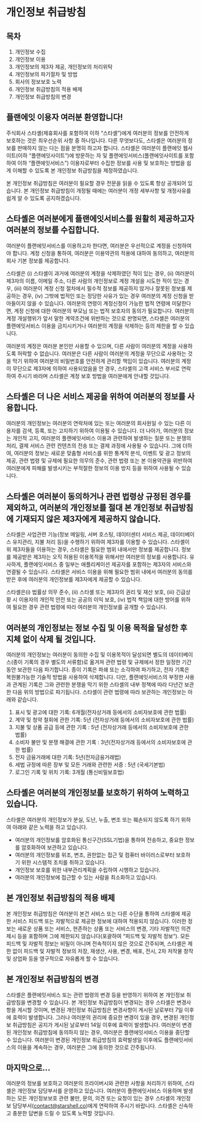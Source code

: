 # 개인정보 취급방침

## 목차


1. 개인정보 수집
2. 개인정보 이용
3. 개인정보의 제3자 제공, 개인정보의 처리위탁
4. 개인정보의 파기절차 및 방법
5. 회사의 정보보호 노력
6. 개인정보 취급방침의 적용 배제
7. 개인정보 취급방침의 변경



## 플랜에잇 이용자 여러분 환영합니다!

>
주식회사 스타셸(제휴회사를 포함하여 이하 “스타셸”)에게 여러분의 정보를 안전하게 보호하는 것은
최우선순위 사항 중 하나입니다. 다른 무엇보다도, 스타셸은 여러분의 정보를 판매하지 않는 다는 점을
분명히 하고자 합니다. 스타셸은 여러분이 플랜에잇 웹사이트(이하 “플랜에잇사이트”)에 방문하는 자 및
플랜에잇서비스(플랜에잇사이트를 포함하여 이하 “플랜에잇서비스”) 이용자로부터 수집한 정보를 사용 및
보호하는 방법을 쉽게 이해할 수 있도록 본 개인정보 취급방침을 제정하였습니다.
>

>
본 개인정보 취급방침은
여러분이 필요할 경우 전문을 읽을 수 있도록 항상 공개되어 있습니다. 본 개인정보 취급방침이 개정될
때에는 여러분이 개정 세부사항 및 개정사유를 쉽게 알 수 있도록 공지하겠습니다.
>


   
## 스타셸은 여러분에게 플랜에잇서비스를 원활히 제공하고자 여러분의 정보를 수집합니다.

>
여러분이 플랜에잇서비스를 이용하고자 한다면, 여러분은 우선적으로 계정을 신청하여야 합니다.
계정 신청을 통하여, 여러분은 이용약관의 적용에 대하여 동의하고, 여러분의 회사 기본 정보를
제공합니다.
>
 
>
스타셸은 (i) 스타셸이 과거에
여러분의 계정을 삭제하였던 적이 있는 경우, (ii) 여러분이 제3자의 이름, 이메일 주소, 다른
사람의 개인정보로 계정 개설을 시도한 적이 있는 경우, (iii) 여러분이 계정 신청 절차에서 필수적
정보를 제공하지 않거나 잘못된 정보를 제공하는 경우, (iv) 그밖에 법적인 또는 정당한 사유가 있는
경우 여러분의 계정 신청을 받아들이지 않을 수 있습니다. 여러분의 연령이 계정신청이 가능한 법적
연령에 미달한다면, 계정 신청에 대한 여러분의 부모님 또는 법적 보호자의 동의가 필요합니다.
여러분의 계정 개설행위가 앞서 말한 계약조건에 위반하는 것으로 판명되면, 스타셸은 여러분의
플랜에잇서비스 이용을 금지시키거나 여러분의 계정을 삭제하는 등의 제한을 할 수 있습니다.
>

>
여러분의 계정은 여러분 본인만 사용할 수 있으며, 다른 사람이 여러분의 계정을 사용하도록
허락할 수 없습니다. 여러분은 다른 사람이 여러분의 계정을 무단으로 사용하는 것을 막기 위하여
여러분의 비밀번호를 안전하게 관리할 책임이 있습니다. 여러분의 계정이 무단으로 제3자에 의하여
사용되었음을 안 경우, 스타셸의 고객 서비스 부서로 연락하여 주시기 바라며 스타셸은 계정
보호 방법을 여러분에게 안내할 것입니다.
>



## 스타셸은 더 나은 서비스 제공을 위하여 여러분의 정보를 사용합니다.

>
여러분의 개인정보는 여러분의 연락처에 있는 또는 여러분의 회사원일 수 있는 다른 이용자를
검색, 등록, 또는 고지하기 위하여 이용될 수 있습니다. 더 나아가, 여러분의 정보는 개인적 고지,
여러분의 플랜에잇서비스 이용과 관련하여 발생하는 질문 또는 분쟁의 처리, 결제 서비스 관련
컨텐츠의 전송 또는 결제 과정에 사용될 수 있습니다. 그에 더하여, 여러분의 정보는 새로운 맞춤형
서비스를 위한 통계적 분석, 이벤트 및 광고 정보의 제공, 관련 법령 및 규제에 필요한 의무의 준수,
관련 법령 또는 본 이용약관을 위반하여 여러분에게 피해를 발생시키는 부적절한 정보의 이용 방지
등을 위하여 사용될 수 있습니다.
>
   


## 스타셸은 여러분이 동의하거나 관련 법령상 규정된 경우를 제외하고, 여러분의 개인정보를 절대 본 개인정보 취급방침에 기재되지 않은 제3자에게 제공하지 않습니다.
   
>
스타셸은 사업관련 기능(정보 메일링, 서버 호스팅, 데이터센터 서비스 제공, 데이터베이스 유지관리,
지불 처리 등)을 수행하기 위하여 제3자를 이용할 수 있습니다. 스타셸이 위 제3자들을 이용하는 경우,
스타셸은 필요한 범위 내에서만 정보를 제공합니다. 정보를 제공받은 제3자는 오직 허용된 이용목적을
위해서만 여러분의 정보를 사용합니다. 유사하게, 플랜에잇서비스 중 일부는 애플리케이션 제공자를
포함하는 제3자의 서비스와 연결될 수 있습니다. 스타셸은 서비스 이용을 위해 필요한 범위 내에서
여러분의 동의를 받은 후에 여러분의 개인정보를 제3자에게 제공할 수 있습니다.
>
 
>
스타셸은(i) 법률상 의무 준수, (ii) 스타셸 또는 제3자의 권리 및 재산 보호, (iii) 긴급상황 시 이용자의
개인적 안전 또는 공공의 이익 보호, (iv) 법적 책임에 대한 방어를 위하여 필요한 경우 관련 법령에 따라
여러분의 개인정보를 공개할 수 있습니다.
>



## 여러분의 개인정보는 정보 수집 및 이용 목적을 달성한 후 지체 없이 삭제 될 것입니다.
   
>
여러분의 개인정보는 여러분이 동의한 수집 및 이용목적이 달성되면 별도의 데이터베이스(종이 기록의
경우 별도의 서류함)로 옮겨져 관련 법령 및 규제에서 정한 일정한 기간 동안 보관한 다음 파기합니다.
종이 기록은 파쇄 또는 소각하여 파기하고, 전자 기록은 복원불가능한 기술적 방법을 사용하여
삭제합니다. 다만, 플랜에잇서비스의 부정한 사용과 관계된 기록은 그와 관련한 분쟁을 막기 위한
스타셸의 내부 정책에 따라 다년간 보관한 다음 위의 방법으로 파기됩니다. 스타셸이 관련 법령에 따라
보관하는 개인정보는 아래와 같습니다.
1. 표시 및 광고에 대한 기록: 6개월(전자상거래 등에서의 소비자보호에 관한 법률)
2. 계약 및 청약 철회에 관한 기록: 5년 (전자상거래 등에서의 소비자보호에 관한 법률)
3. 지불 및 상품 공급 등에 관한 기록 : 5년 (전자상거래 등에서의 소비자보호에 관한 법률)
4. 소비자 불만 및 분쟁 해결에 관한 기록 : 3년(전자상거래 등에서의 소비자보호에 관한 법률)
5. 전자 금융거래에 대한 기록: 5년(전자금융거래법)
6. 세법 규정에 따른 장부 및 모든 거래와 관련한 서증 : 5년 (국세기본법)
7. 로그인 기록 및 위치 기록: 3개월 (통신비밀보호법)
>
   


## 스타셸은 여러분의 개인정보를 보호하기 위하여 노력하고 있습니다.
>
스타셸은 여러분의 개인정보가 분실, 도난, 누출, 변조 또는 훼손되지 않도록 하기 위하여 아래와
같은 노력을 하고 있습니다.
- 여러분의 개인정보를 암호화된 통신구간(SSL기법)을 통하여 전송하고, 중요한 정보를 암호화하여 보관하고 있습니다.
- 여러분의 개인정보를 위조, 변조, 권한없는 접근 및 컴퓨터 바이러스로부터 보호하기 위한 시스템적 조치를 취하고 있습니다.
- 개인정보 보호를 위한 내부관리계획을 수립하여 시행하고 있습니다.
- 여러분의 개인정보에 접근할 수 있는 사람을 최소화하고 있습니다.
>
   


## 본 개인정보 취급방침의 적용 배제
>
본 개인정보 취급방침은 여러분이 본건 서비스 또는 다른 수단을 통하여 스타셸에 제공한 서비스
피드백 또는 자발적으로 제공한 정보에 대하여 적용되지 않습니다. 이러한 정보는 새로운 상품 또는
서비스, 현존하는 상품 또는 서비스의 변경, 기타 자발적인 의견제시 등을 포함하며 그에 제한되지
않습니다(포괄하여 “피드백 및 자발적 정보”). 모든 피드백 및 자발적 정보는 비밀이 아니며 전속적이지
않은 것으로 간주되며, 스타셸은 제한 없이 피드백 및 자발적 정보의 저장, 재생산, 사용, 변경, 배포,
전시, 2차 저작물 창작 및 상업화 등을 영구적으로 자유롭게 할 수 있습니다.
>
   


## 본 개인정보 취급방침의 변경
>
스타셸은 플랜에잇서비스 또는 관련 법령의 변경 등을 반영하기 위하여 본 개인정보 취급방침을
변경할 수 있습니다. 본 개인정보 취급방침이 변경되는 경우 스타셸은 변경사항을 게시할 것이며,
변경된 개인정보 취급방침은 변경사항이 게시된 날로부터 7일 이후에 효력이 발생합니다. 그러나
여러분의 권리에 중요한 변경이 있을 경우, 변경된 개인정보 취급방침은 공지가 게시된 날로부터
14일 이후에 효력이 발생합니다. 여러분이 변경된 개인정보 취급방침에 동의하지 않는 경우, 여러분은
플랜에잇서비스 이용을 중단할 수 있습니다. 여러분이 변경된 개인정보 취급방침의 효력발생일
이후에도 플랜에잇서비스의 이용을 계속하는 경우, 여러분은 그에 동의한 것으로 간주됩니다.
>
   

   
## 마지막으로...
>
여러분의 정보를 보호하고 여러분의 프라이버시와 관련한 사항을 처리하기 위하여, 스타셸은 개인정보
담당부서를 운영하고 있습니다. 여러분이 플랜에잇서비스 이용하며 발생하는 모든 개인정보보호 관련 불만,
문의, 의견 또는 요청이 있는 경우 스타셸의 개인정보 담당부서(contact@starshell.co)에게 연락하여
주시기 바랍니다. 스타셸은 신속하고 충분한 답변을 드릴 수 있도록 노력할 것입니다.
>